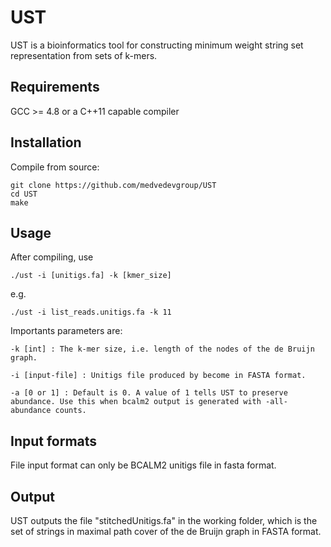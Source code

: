 # UST 

UST is a bioinformatics tool for constructing minimum weight string set representation from sets of k-mers.    
    
## Requirements

GCC >= 4.8 or a C++11 capable compiler

## Installation

Compile from source:

    git clone https://github.com/medvedevgroup/UST 
    cd UST
    make
    
## Usage

After compiling, use

    ./ust -i [unitigs.fa] -k [kmer_size] 
  
e.g.

    ./ust -i list_reads.unitigs.fa -k 11 

Importants parameters are:

    -k [int] : The k-mer size, i.e. length of the nodes of the de Bruijn graph.
    
    -i [input-file] : Unitigs file produced by become in FASTA format.    
	
    -a [0 or 1] : Default is 0. A value of 1 tells UST to preserve abundance. Use this when bcalm2 output is generated with -all-abundance counts.


## Input formats

File input format can only be BCALM2 unitigs file in fasta format. 
   
## Output

UST outputs the file "stitchedUnitigs.fa" in the working folder, which is the set of strings in maximal path cover of the de Bruijn graph in FASTA format.

